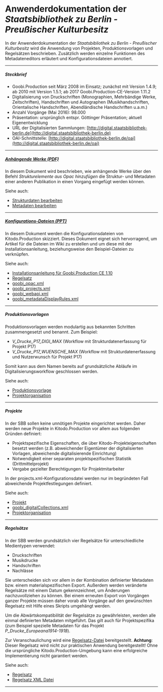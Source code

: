# Anwenderdokumentation der _Staatsbibliothek zu Berlin - Preußischer Kulturbesitz_ 

In der Anwenderdokumentation der _Staatsbibliothek zu Berlin - Preußischer Kulturbesitz_ wird die Anwendung von Projekten, Produktionsvorlagen und Regelsätzen beschrieben. Zusätzlich werden einzelne Funktionen des Metadateneditors erläutert und Konfigurationsdateien annotiert. 


---
##### _Steckbrief_ 

- Goobi.Production seit März 2008 im Einsatz; zunächst mit Version 1.4.9; ab 2010 mit Version 1.5.1; ab 2017 Goobi.Production-CE-Version 1.11.2
- Digitalisierung von Druckschriften (Monographien, Mehrbändige Werke, Zeitschriften), Handschriften und Autographen (Musikhandschriften, Orientalische Handschriften, Abendländische Handschriften u.a.m.)
- Anzahl Vorgänge (Mai 2016): 98.000
- Präsentation: ursprünglich entspr. Göttinger Präsentation; aktuell Eigenentwicklung
- URL der Digitalisierten Sammlungen: [http://digital.staatsbibliothek-berlin.de](http://digital.staatsbibliothek-berlin.de)
- OAI-Schnittstelle: [http://digital.staatsbibliothek-berlin.de/oai](http://digital.staatsbibliothek-berlin.de/oai)

---

##### _[Anhängende Werke (PDF)](goobi-anhaengende-werke.pdf)_

In diesem Dokument wird beschrieben, wie anhängende Werke über den Befehl _Strukturelemente aus Opac hinzufügen_ die Struktur- und Metadaten einer anderen Publikation in einen Vorgang eingefügt werden können. 

Siehe auch: 
* [Strukturdaten bearbeiten](../../../Using/Anwenderhandbuch/V_1.11/Strukturdaten-bearbeiten.md)
* [Metadaten bearbeiten](../../../Using/Anwenderhandbuch/V_1.11/Metadaten-bearbeiten.md)

---

##### _[Konfigurations-Dateien (PPT)](goobi_Konfigdateien.ppt)_

In diesem Dokument werden die Konfigurationsdateien von Kitodo.Production skizziert. Dieses Dokument eignet sich hervorragend, um Artikel für die Dateien im Wiki zu erstellen und um diese mit der Installationsanleitung, beziehungsweise den Beispiel-Dateien zu verknüpfen.   

Siehe auch: 
* [Installationsanleitung für Goobi.Production CE 1.10](https://github.com/kitodo/kitodo-production/wiki/Installationsanleitung-f%C3%BCr-Goobi.Production-CE-1.10)
* [Regelsatz](../../../Using/Anwenderhandbuch/V_1.11/Regelsatz.md)
* [goobi_opac.xml](https://github.com/kitodo/kitodo-production/blob/master/Goobi/config/goobi_opac.xml)
* [goobi_projects.xml](https://github.com/kitodo/kitodo-production/blob/master/Goobi/config/goobi_projects.xml)
* [goobi_webapi.xml](https://github.com/kitodo/kitodo-production/blob/master/Goobi/config/goobi_webapi.xml)
* [goobi_metadataDisplayRules.xml](https://github.com/kitodo/kitodo-production/blob/master/Goobi/config/goobi_metadataDisplayRules.xml)

---

##### _Produktionsvorlagen_

Produktionsvorlagen werden modulartig aus bekannten Schritten zusammengesetzt und benannt. Zum Beispiel: 
* _V_Drucke_P17_DIGI_MAX_ (Workflow mit Strukturdatenerfassung für Projekt P17) 
* _V_Drucke_P17_WUENSCHE_MAX_ (Workflow mit Strukturdatenerfassung und Nutzerwunsch für Projekt P17) 

Somit kann aus dem Namen bereits auf grundsätzliche Abläufe im Digitalisierungsworkflow geschlossen werden.

Siehe auch:
* [Produktionsvorlage](../../../Using/Anwenderhandbuch/V_1.11/Produktionsvorlage.md)
* [Projektorganisation](../../../Using/Anwenderhandbuch/V_1.11/Projektorganisation.md)

---

##### _Projekte_

In der SBB sollen keine unnötigen Projekte eingerichtet werden. Daher werden neue Projekte in Kitodo.Production vor allem aus folgenden Gründen definiert:

* Projektspezifische Eigenschaften, die über Kitodo-Projekteigenschaften besetzt werden (z.B. abweichender Eigentümer der digitalisierten Vorlagen, abweichende digitalisierende Einrichtung)
* Notwendigkeit einer separaten projektspezifischen Statistik (Drittmittelprojekt)
* Vergabe gezielter Berechtigungen für Projektmitarbeiter

In der projects.xml-Konfigurationsdatei werden nur im begründeten Fall abweichende Projektfestlegungen definiert. 

Siehe auch:
* [Projekt](../../../Using/Anwenderhandbuch/V_1.11/Projekt.md)
* [goobi_digitalCollections.xml](https://github.com/kitodo/kitodo-production/blob/master/Goobi/config/goobi_digitalCollections.xml)
* [Projektorganisation](../../../Using/Anwenderhandbuch/V_1.11/Projektorganisation.md)

---

##### _Regelsätze_ 

In der SBB werden grundsätzlich vier Regelsätze für unterschiedliche Medientypen verwendet:

* Druckschriften
* Musikdrucke
* Handschriften
* Nachlässe

Sie unterscheiden sich vor allem in der Kombination definierter Metadaten bzw. einem materialspezifischen Export. Außerdem werden veränderte Regelsätze mit einem Datum gekennzeichnet, um Änderungen nachzuvollziehen zu können. Bei einem erneuten Export von Vorgängen ganzer Projekte müssen daher vorab alle Vorgänge auf den gewünschten Regelsatz mit Hilfe eines Skripts umgehängt werden.

Um die Abwärtskompatibilität der Regelsätze zu gewährleisten, werden alle einmal definierten Metadaten mitgeführt. Das gilt auch für Projektspezifika (zum Beispiel spezielle Metadaten für das Projekt _P_Drucke_Europeana1914-1918_).

Zur Veranschaulichung wird eine [Regelsatz-Datei](SBB_Regelsatz_Drucke_Kommentiert_20160423.xml) bereitgestellt. **Achtung**: Dieser Regelsatz wird nicht zur praktischen Anwendung bereitgestellt! Ohne die ursprüngliche Kitodo.Production-Umgebung kann eine erfolgreiche Implementierung nicht garantiert werden. 

Siehe auch:
* [Regelsatz](../../../Using/Anwenderhandbuch/V_1.11/Regelsatz.md)
* [Regelsatz XML Datei](../../../Using/Anwenderhandbuch/V_1.11/Regelsatz-XML-Datei.md)

---